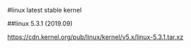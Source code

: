 #linux latest stable kernel

##linux 5.3.1 (2019.09)

https://cdn.kernel.org/pub/linux/kernel/v5.x/linux-5.3.1.tar.xz

